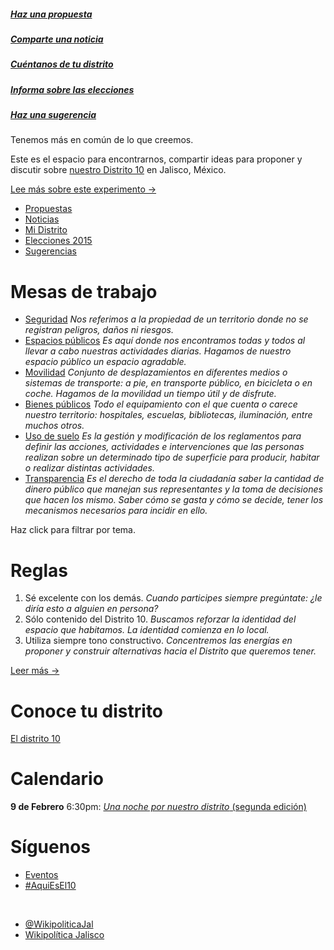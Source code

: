 ##### [Haz una propuesta](http://www.reddit.com/r/AquiEsEl10/submit?sidebar&selftext=true&title=%23Propuesta%3A+&text=*%20**Problem%C3%A1tica**%20%0A%0A*%20**Consecuencias**%20%20%0A%0A*%20**Propuestas**%20%20%0A**1.**%20%20%0A**2.**%20%20%0A**3.**%20%20%0A%0A*%20**Referencias**)
##### [Comparte una noticia](http://www.reddit.com/r/AquiEsEl10/submit?sidebar&title=%23Noticia%3A+)
#####  [Cuéntanos de tu distrito](http://www.reddit.com/r/AquiEsEl10/submit?sidebar&selftext=true&title=%23EnMiDistrito%3A+)
#####  [Informa sobre las elecciones](http://www.reddit.com/r/AquiEsEl10/submit?sidebar&selftext=true&title=%23Elecciones2015%3A+)
#####  [Haz una sugerencia](http://www.reddit.com/r/AquiEsEl10/submit?sidebar&selftext=true&title=%23Sugerencia%3A+)

Tenemos más en común de lo que creemos.

Este es el espacio para encontrarnos, compartir ideas para proponer y discutir sobre [nuestro Distrito 10](https://www.google.com/maps/d/viewer?mid=zSGSHyOMWpbM.kz1ta9zJH7wc) en Jalisco, México.

[Lee más sobre este experimento &rarr;](https://www.reddit.com/r/AquiEsEl10/wiki/index)

* [Propuestas](http://www.reddit.com/r/AquiEsEl10/search?sort=new&restrict_sr=on&q=%23Propuesta)
* [Noticias](http://www.reddit.com/r/AquiEsEl10/search?sort=new&restrict_sr=on&q=%23Noticia)
* [Mi Distrito](http://www.reddit.com/r/AquiEsEl10/search?sort=new&restrict_sr=on&q=%23EnMiDistrito)
* [Elecciones 2015](http://www.reddit.com/r/AquiEsEl10/search?sort=new&restrict_sr=on&q=%23Elecciones2015)
* [Sugerencias](http://www.reddit.com/r/AquiEsEl10/search?sort=new&restrict_sr=on&q=%23Sugerencia)

# Mesas de trabajo

* [Seguridad](http://www.reddit.com/r/AquiEsEl10/search?sort=new&restrict_sr=on&q=flair%3ASeguridad) _Nos referimos a la propiedad de un territorio donde no se registran peligros, daños ni riesgos._
* [Espacios públicos](http://www.reddit.com/r/AquiEsEl10/search?sort=new&restrict_sr=on&q=flair%3AEspacios-públicos) _Es aquí donde nos encontramos todas y todos al llevar a cabo nuestras actividades diarias. Hagamos de nuestro espacio público un espacio agradable._
* [Movilidad](http://www.reddit.com/r/AquiEsEl10/search?sort=new&restrict_sr=on&q=flair%3AMovilidad) _Conjunto de desplazamientos en diferentes medios o sistemas de transporte: a pie, en transporte público, en bicicleta o en coche. Hagamos de la movilidad un tiempo útil y de disfrute._
* [Bienes públicos](http://www.reddit.com/r/AquiEsEl10/search?sort=new&restrict_sr=on&q=flair%3ABienes-públicos) _Todo el equipamiento con el que cuenta o carece nuestro territorio: hospitales, escuelas, bibliotecas, iluminación, entre muchos otros._
* [Uso de suelo](http://www.reddit.com/r/AquiEsEl10/search?sort=new&restrict_sr=on&q=flair%3AUso-de-suelo) _Es la gestión y modificación de los reglamentos para definir las acciones, actividades e intervenciones que las personas realizan sobre un determinado tipo de superficie para producir, habitar o realizar distintas actividades._
* [Transparencia](http://www.reddit.com/r/AquiEsEl10/search?sort=new&restrict_sr=on&q=flair%3ATransparencia) _Es el derecho de toda la ciudadanía saber la cantidad de dinero público que manejan sus representantes y la toma de decisiones que hacen los mismo. Saber cómo se gasta y cómo se decide, tener los mecanismos necesarios para incidir en ello._

Haz click para filtrar por tema.

# Reglas
1. Sé excelente con los demás. *Cuando participes siempre pregúntate: ¿le diría esto a alguien en persona?*
2. Sólo contenido del Distrito 10. *Buscamos reforzar la identidad del espacio que habitamos. La identidad comienza en lo local.*
3. Utiliza siempre tono constructivo. *Concentremos las energías en proponer y construir alternativas hacia el Distrito que queremos tener.*

[Leer más &rarr;](https://www.reddit.com/r/AquiEsEl10/wiki/reglas)

# Conoce tu distrito
[El distrito 10](https://www.google.com/maps/d/viewer?mid=zSGSHyOMWpbM.kz1ta9zJH7wc)

# Calendario
**9 de Febrero** 6:30pm: [_Una noche por nuestro distrito_ (segunda edición)](https://www.facebook.com/events/492786137531250/)

# Síguenos

* [Eventos](https://www.facebook.com/pages/Wikipolítica-Jalisco/1492178621017984)
* [#AquiEsEl10](https://twitter.com/hashtag/AquiEsEl10)

&nbsp;

* [@WikipoliticaJal](https://www.facebook.com/pages/Wikipolítica-Jalisco/1492178621017984)
* [Wikipolítica Jalisco](https://twitter.com/WikipoliticaJal)

